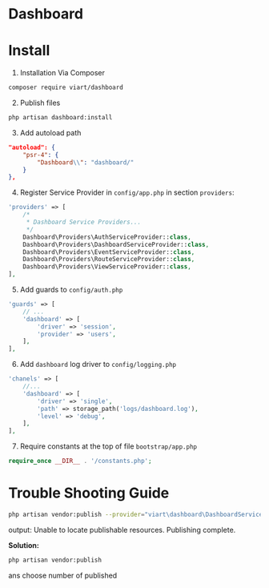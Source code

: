# Dashboard

# Install

1. Installation Via Composer

```bash
composer require viart/dashboard
```

2. Publish files

```bash
php artisan dashboard:install
```

3. Add autoload path

```json
"autoload": {
    "psr-4": {
        "Dashboard\\": "dashboard/"
    }
},
```

4. Register Service Provider in `config/app.php` in section `providers`:

```php
'providers' => [
    /*
     * Dashboard Service Providers...
     */
    Dashboard\Providers\AuthServiceProvider::class,
    Dashboard\Providers\DashboardServiceProvider::class,
    Dashboard\Providers\EventServiceProvider::class,
    Dashboard\Providers\RouteServiceProvider::class,
    Dashboard\Providers\ViewServiceProvider::class,
],
```

5. Add guards to `config/auth.php`

```php
'guards' => [
    // ...
    'dashboard' => [
        'driver' => 'session',
        'provider' => 'users',
    ],
],
```

6. Add `dashboard` log driver to `config/logging.php`

```php
'chanels' => [
    //...
    'dashboard' => [
        'driver' => 'single',
        'path' => storage_path('logs/dashboard.log'),
        'level' => 'debug',
    ],
],
```

7. Require constants at the top of file `bootstrap/app.php`

```php
require_once __DIR__ . '/constants.php';
```

# Trouble Shooting Guide

```bash
php artisan vendor:publish --provider="viart\dashboard\DashboardServiceProvider" --tag="views"
```
output:
Unable to locate publishable resources.
Publishing complete.

**Solution:**

```bash
php artisan vendor:publish
```

ans choose number of published
